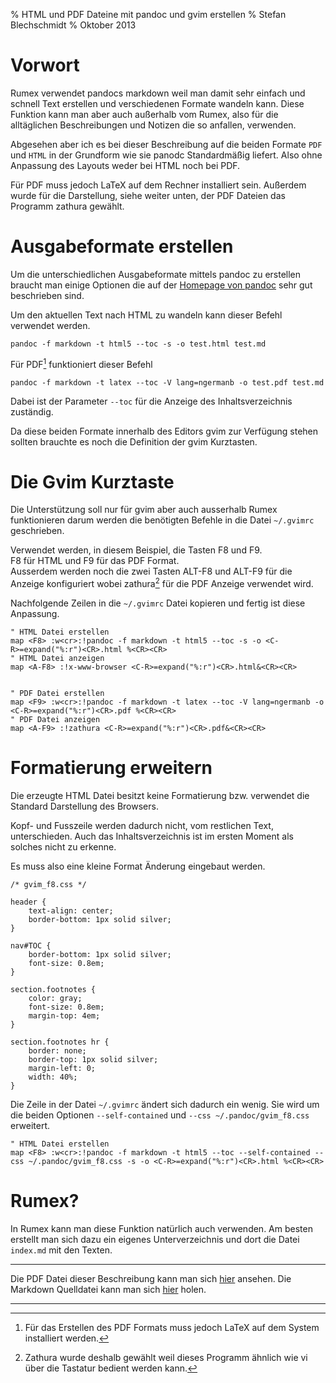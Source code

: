 % HTML und PDF Dateine mit pandoc und gvim erstellen
% Stefan Blechschmidt
% Oktober 2013




Vorwort
=======

Rumex verwendet pandocs markdown weil man damit sehr einfach und schnell Text erstellen 
und verschiedenen Formate wandeln kann.
Diese Funktion kann man aber auch außerhalb vom Rumex,
also für die alltäglichen Beschreibungen und Notizen die
so anfallen, verwenden.

Abgesehen aber ich es bei dieser Beschreibung auf die beiden 
Formate `PDF` und `HTML` in der Grundform wie sie panodc
Standardmäßig liefert.
Also ohne Anpassung des Layouts weder bei HTML noch bei PDF.

Für PDF muss jedoch LaTeX auf dem Rechner installiert sein.
Außerdem wurde für die Darstellung, siehe weiter unten, der PDF Dateien das 
Programm zathura gewählt. 



Ausgabeformate erstellen
========================

Um die unterschiedlichen Ausgabeformate mittels pandoc
zu erstellen braucht man einige Optionen die auf der 
[Homepage von pandoc](http://johnmacfarlane.net/pandoc/README.html) 
sehr gut beschrieben sind.

Um den aktuellen Text nach HTML zu wandeln kann dieser Befehl verwendet
werden.

	pandoc -f markdown -t html5 --toc -s -o test.html test.md

Für PDF[^pdf] funktioniert dieser Befehl

	pandoc -f markdown -t latex --toc -V lang=ngermanb -o test.pdf test.md

Dabei ist der Parameter `--toc` für die Anzeige des Inhaltsverzeichnis zuständig.

[^pdf]: Für das Erstellen des PDF Formats muss jedoch LaTeX 
auf dem System installiert werden.

Da diese beiden Formate innerhalb des Editors gvim
zur Verfügung stehen sollten brauchte es noch die 
Definition der gvim Kurztasten.




Die Gvim Kurztaste
===================

Die Unterstützung soll nur für gvim aber auch ausserhalb
Rumex funktionieren darum werden die benötigten 
Befehle in die Datei `~/.gvimrc` geschrieben.

Verwendet werden, in diesem Beispiel, die Tasten F8 und F9.\
F8 für HTML und F9 für das PDF Format.\
Ausserdem werden noch die zwei Tasten ALT-F8 und ALT-F9 für die Anzeige 
konfiguriert wobei zathura[^zathura] für die PDF Anzeige verwendet wird.

[^zathura]: Zathura wurde deshalb gewählt weil dieses Programm ähnlich wie vi
über die Tastatur bedient werden kann.

Nachfolgende Zeilen in die `~/.gvimrc` Datei kopieren und fertig ist diese Anpassung.

~~~
" HTML Datei erstellen
map <F8> :w<cr>:!pandoc -f markdown -t html5 --toc -s -o <C-R>=expand("%:r")<CR>.html %<CR><CR>
" HTML Datei anzeigen
map <A-F8> :!x-www-browser <C-R>=expand("%:r")<CR>.html&<CR><CR>


" PDF Datei erstellen
map <F9> :w<cr>:!pandoc -f markdown -t latex --toc -V lang=ngermanb -o <C-R>=expand("%:r")<CR>.pdf %<CR><CR>
" PDF Datei anzeigen
map <A-F9> :!zathura <C-R>=expand("%:r")<CR>.pdf&<CR><CR>
~~~


Formatierung erweitern
======================

Die erzeugte HTML Datei besitzt keine Formatierung bzw.
verwendet die Standard Darstellung des Browsers.

Kopf- und Fusszeile werden dadurch nicht, vom restlichen Text, unterschieden.
Auch das Inhaltsverzeichnis ist im ersten Moment als solches nicht zu erkenne.

Es muss also eine kleine Format Änderung eingebaut werden.

~~~{.css}
/* gvim_f8.css */

header {
	text-align: center;
	border-bottom: 1px solid silver;
}

nav#TOC {
	border-bottom: 1px solid silver;
	font-size: 0.8em;
} 

section.footnotes {
	color: gray;
	font-size: 0.8em;
	margin-top: 4em;
}

section.footnotes hr {
	border: none;
	border-top: 1px solid silver;
	margin-left: 0;
	width: 40%;
}
~~~

Die Zeile in der Datei `~/.gvimrc` ändert sich dadurch ein wenig.
Sie wird um die beiden Optionen `--self-contained` und `--css ~/.pandoc/gvim_f8.css` erweitert.

	" HTML Datei erstellen
	map <F8> :w<cr>:!pandoc -f markdown -t html5 --toc --self-contained --css ~/.pandoc/gvim_f8.css -s -o <C-R>=expand("%:r")<CR>.html %<CR><CR>




Rumex?
======

In Rumex kann man diese Funktion natürlich auch verwenden.
Am besten erstellt man sich dazu ein eigenes Unterverzeichnis und
dort die Datei `index.md` mit den Texten.




----

Die PDF Datei dieser Beschreibung kann man sich [hier](index.pdf) ansehen.
Die Markdown Quelldatei kann man sich [hier](index.md) holen.

----




